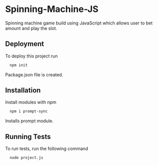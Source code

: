 
# Spinning-Machine-JS

Spinning machine game build using JavaScript which allows user to bet amount and play the slot.


## Deployment

To deploy this project run

```bash
  npm init
```

Package.json file is created.

## Installation

Install modules with npm

```bash
  npm i prompt-sync
```
Installs prompt module.
## Running Tests

To run tests, run the following command

```bash
  node project.js
```

